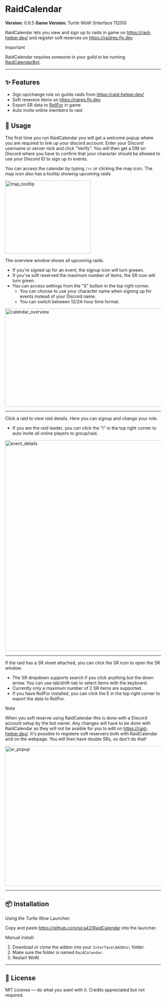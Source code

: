 # RaidCalendar
**Version:** 0.9.5
**Game Version:** Turtle WoW (Interface 11200)

RaidCalendar lets you view and sign up to raids in game on https://raid-helper.dev/ and register soft reserves on https://raidres.fly.dev

> [!IMPORTANT]
> RaidCalendar requires someone in your guild to be running [RaidCalendarBot](https://github.com/sica42/RaidCalendarBot).

---

## ✨ Features

* Sign up/change role on guilds raids from https://raid-helper.dev/
* Soft resereve items on https://raires.fly.dev
* Export SR data to [RollFor](https://github.com/sica42/roll-for-vanilla) in game.
* Auto invite online members to raid

## 📖 Usage

The first time you run RaidCalendar you will get a welcome popup where you are required to link up your discord account. Enter your Discord username or server nick and click "Verify". You will then get a DM on Discord where you have to confirm that your character should be allowed to use your Discord ID to sign up to events.

You can access the calendar by typing `/rc` or clicking the map icon. The map icon also has a tooltip showing upcoming raids

<img width="277" height="235" alt="map_tooltip" src="https://github.com/user-attachments/assets/b4ee2181-f4ee-42b7-b3e9-8d7d72cdacb3" />

The overview window shows all upcoming raids.
* If you're signed up for an event, the signup icon will turn greeen.
* If you've soft reserved the maximum number of items, the SR icon will turn green.
* You can access settings from the "S" button in the top right corner.
  * You can choose to use your character name when signing up for events instead of your Discord name.
  * You can switch between 12/24-hour time format.
  
<img width="669" height="317" alt="calendar_overview" src="https://github.com/user-attachments/assets/f3b6096d-e72c-4df5-ab8c-2b5812d542bd" />

---

Click a raid to view raid details. Here you can signup and change your role.
* If you are the raid leader, you can click the "I" in the top right corner to auto invite all online players to group/raid.

<img width="684" height="681" alt="event_details" src="https://github.com/user-attachments/assets/0a741526-23eb-4ce3-85c9-bcd8389d5a37" />

---

If the raid has a SR sheet attached, you can click the SR icon to open the SR window.
* The SR dropdown supports search if you click anything but the down arrow. You can use tab/shift-tab to select items with the keyboard.
* Currently only a maximum number of 2 SR items are supported.
* If you have RollFor installed, you can click the E in the top right corner to export the data to RollFor. 

> [!NOTE]
> When you soft reserve using RaidCalendar this is done with a Discord account setup by the bot owner. Any changes will have to be done with RaidCalendar as they will not be avaible for you to edit on https://raid-helper.dev/.
> It's possible to registere soft reservers both with RaidCalendar and on the webpage. You will then have double SRs, so don't do that!

<img width="667" height="452" alt="sr_popup" src="https://github.com/user-attachments/assets/1e8f6048-d5a1-43f4-b6e7-7afeff2233d3" />

---

## 📦 Installation

Using the Turtle Wow Launcher:

Copy and paste https://github.com/sica42/RaidCalendar into the launcher.

Manual install:
1. Download or clone the addon into your `Interface\AddOns\` folder.
2. Make sure the folder is named `RaidCalendar`.
3. Restart WoW.

---

## 📄 License

MIT License — do what you want with it. Credits appreciated but not required.
